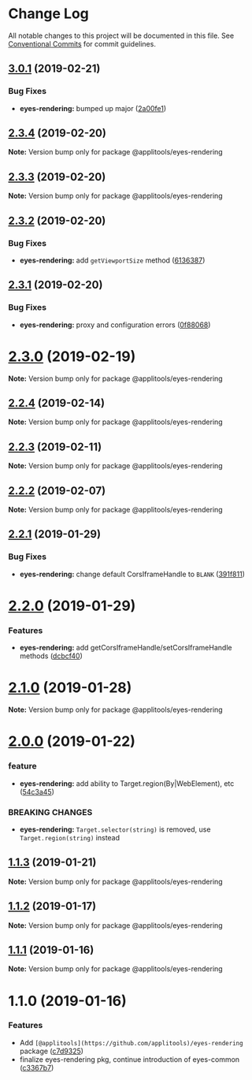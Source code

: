 # Change Log

All notable changes to this project will be documented in this file.
See [Conventional Commits](https://conventionalcommits.org) for commit guidelines.

## [3.0.1](https://github.com/applitools/eyes.sdk.javascript1/compare/@applitools/eyes-rendering@2.3.4...@applitools/eyes-rendering@3.0.1) (2019-02-21)


### Bug Fixes

* **eyes-rendering:** bumped up major ([2a00fe1](https://github.com/applitools/eyes.sdk.javascript1/commit/2a00fe1))





## [2.3.4](https://github.com/applitools/eyes.sdk.javascript1/compare/@applitools/eyes-rendering@2.3.3...@applitools/eyes-rendering@2.3.4) (2019-02-20)

**Note:** Version bump only for package @applitools/eyes-rendering





## [2.3.3](https://github.com/applitools/eyes.sdk.javascript1/compare/@applitools/eyes-rendering@2.3.2...@applitools/eyes-rendering@2.3.3) (2019-02-20)

**Note:** Version bump only for package @applitools/eyes-rendering





## [2.3.2](https://github.com/applitools/eyes.sdk.javascript1/compare/@applitools/eyes-rendering@2.3.1...@applitools/eyes-rendering@2.3.2) (2019-02-20)


### Bug Fixes

* **eyes-rendering:** add `getViewportSize` method ([6136387](https://github.com/applitools/eyes.sdk.javascript1/commit/6136387))





## [2.3.1](https://github.com/applitools/eyes.sdk.javascript1/compare/@applitools/eyes-rendering@2.3.0...@applitools/eyes-rendering@2.3.1) (2019-02-20)


### Bug Fixes

* **eyes-rendering:** proxy and configuration errors ([0f88068](https://github.com/applitools/eyes.sdk.javascript1/commit/0f88068))





# [2.3.0](https://github.com/applitools/eyes.sdk.javascript1/compare/@applitools/eyes-rendering@2.2.4...@applitools/eyes-rendering@2.3.0) (2019-02-19)

**Note:** Version bump only for package @applitools/eyes-rendering





## [2.2.4](https://github.com/applitools/eyes.sdk.javascript1/compare/@applitools/eyes-rendering@2.2.3...@applitools/eyes-rendering@2.2.4) (2019-02-14)

**Note:** Version bump only for package @applitools/eyes-rendering





## [2.2.3](https://github.com/applitools/eyes.sdk.javascript1/compare/@applitools/eyes-rendering@2.2.2...@applitools/eyes-rendering@2.2.3) (2019-02-11)

**Note:** Version bump only for package @applitools/eyes-rendering






## [2.2.2](https://github.com/applitools/eyes.sdk.javascript1/compare/@applitools/eyes-rendering@2.2.1...@applitools/eyes-rendering@2.2.2) (2019-02-07)

**Note:** Version bump only for package @applitools/eyes-rendering





## [2.2.1](https://github.com/applitools/eyes.sdk.javascript1/compare/@applitools/eyes-rendering@2.2.0...@applitools/eyes-rendering@2.2.1) (2019-01-29)


### Bug Fixes

* **eyes-rendering:** change default CorsIframeHandle to `BLANK` ([391f811](https://github.com/applitools/eyes.sdk.javascript1/commit/391f811))





# [2.2.0](https://github.com/applitools/eyes.sdk.javascript1/compare/@applitools/eyes-rendering@2.1.0...@applitools/eyes-rendering@2.2.0) (2019-01-29)


### Features

* **eyes-rendering:** add getCorsIframeHandle/setCorsIframeHandle methods ([dcbcf40](https://github.com/applitools/eyes.sdk.javascript1/commit/dcbcf40))





# [2.1.0](https://github.com/applitools/eyes.sdk.javascript1/compare/@applitools/eyes-rendering@2.0.0...@applitools/eyes-rendering@2.1.0) (2019-01-28)

**Note:** Version bump only for package @applitools/eyes-rendering





# [2.0.0](https://github.com/applitools/eyes.sdk.javascript1/compare/@applitools/eyes-rendering@1.1.3...@applitools/eyes-rendering@2.0.0) (2019-01-22)


### feature

* **eyes-rendering:** add ability to Target.region(By|WebElement), etc ([54c3a45](https://github.com/applitools/eyes.sdk.javascript1/commit/54c3a45))


### BREAKING CHANGES

* **eyes-rendering:** `Target.selector(string)` is removed, use `Target.region(string)` instead





## [1.1.3](https://github.com/applitools/eyes.sdk.javascript1/compare/@applitools/eyes-rendering@1.1.2...@applitools/eyes-rendering@1.1.3) (2019-01-21)

**Note:** Version bump only for package @applitools/eyes-rendering





## [1.1.2](https://github.com/applitools/eyes.sdk.javascript1/compare/@applitools/eyes-rendering@1.1.1...@applitools/eyes-rendering@1.1.2) (2019-01-17)

**Note:** Version bump only for package @applitools/eyes-rendering





## [1.1.1](https://github.com/applitools/eyes.sdk.javascript1/compare/@applitools/eyes-rendering@1.1.0...@applitools/eyes-rendering@1.1.1) (2019-01-16)

**Note:** Version bump only for package @applitools/eyes-rendering





# 1.1.0 (2019-01-16)


### Features

* Add `[@applitools](https://github.com/applitools)/eyes-rendering` package ([c7d9325](https://github.com/applitools/eyes.sdk.javascript1/commit/c7d9325))
* finalize eyes-rendering pkg, continue introduction of eyes-common ([c3367b7](https://github.com/applitools/eyes.sdk.javascript1/commit/c3367b7))
